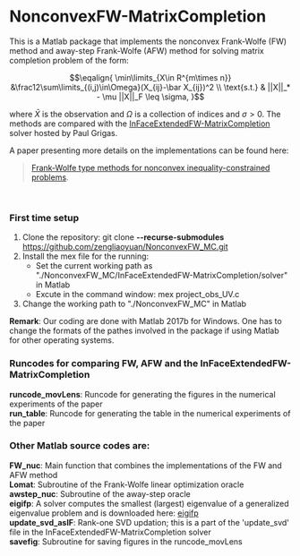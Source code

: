 # NonconvexFW-MatrixCompletion

This is a Matlab package that implements the nonconvex Frank-Wolfe (FW) method and away-step Frank-Wolfe (AFW) method for solving matrix completion problem of the form:

$$\eqalign{
\min\limits_{X\in R^{m\times n}} &\frac12\sum\limits_{(i,j)\in\Omega}(X_{ij}-\bar X_{ij})^2 \\
\text{s.t.} & ||X||_* - \mu ||X||_F \leq \sigma,
}$$

where $\bar X$ is the observation and $\Omega$ is a collection of indices and $\sigma > 0$. The methods are compared with the [InFaceExtendedFW-MatrixCompletion](https://github.com/paulgrigas/InFaceExtendedFW-MatrixCompletion) solver hosted by Paul Grigas. 

A paper presenting more details on the implementations can be found here: 
> [Frank-Wolfe type methods for nonconvex
inequality-constrained problems](https://arxiv.org/pdf/2112.14404.pdf).

<br />

### First time setup

1. Clone the repository: git clone **--recurse-submodules** https://github.com/zengliaoyuan/NonconvexFW_MC.git
2. Install the mex file for the running: 
      - Set the current working path as "./NonconvexFW_MC/InFaceExtendedFW-MatrixCompletion/solver" in Matlab
      - Excute in the command window: mex project_obs_UV.c
3. Change the working path to "./NonconvexFW_MC" in Matlab


**Remark**: Our coding are done with Matlab 2017b for Windows. One has to change the formats of the pathes involved in the package if using Matlab for other operating systems.


### Runcodes for comparing FW, AFW and the InFaceExtendedFW-MatrixCompletion 


**runcode_movLens**: Runcode for generating the figures in the numerical experiments of the paper<br />
**run_table**: Runcode for generating the table in the numerical experiments of the paper<br />



### Other Matlab source codes are:


**FW_nuc**: Main function that combines the implementations of the FW and AFW method<br />
**Lomat**: Subroutine of the Frank-Wolfe linear optimization oracle<br />
**awstep_nuc**: Subroutine of the away-step oracle<br />
**eigifp**: A solver computes the smallest (largest) eigenvalue of a generalized eigenvalue problem and is downloaded here: [eigifp](https://www.ms.uky.edu/~qye/software.html) <br />
**update_svd_asIF**: Rank-one SVD updation; this is a part of the 'update_svd' file in the InFaceExtendedFW-MatrixCompletion solver<br />
**savefig**: Subroutine for saving figures in the runcode_movLens

